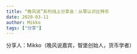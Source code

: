 ```yaml
---
title: “晚风说”系列线上分享会：从零认识比特币
date: 2020-03-11
author: Mikko
tags: ["分享"]
---
```


分享人：Mikko（晚风说嘉宾，智堡创始人，货币学者）

<!--more-->

